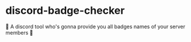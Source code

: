 # discord-badge-checker
🤖 A discord tool who's gonna provide you all badges names of your server members 🤖 
